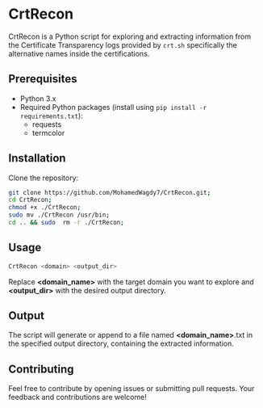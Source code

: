 # CrtRecon

CrtRecon is a Python script for exploring and extracting information from the Certificate Transparency logs provided by `crt.sh` specifically the alternative names inside the certifications.

## Prerequisites

- Python 3.x
- Required Python packages (install using `pip install -r requirements.txt`):
  - requests
  - termcolor

## Installation

Clone the repository:

```bash
git clone https://github.com/MohamedWagdy7/CrtRecon.git;
cd CrtRecon;
chmod +x ./CrtRecon;
sudo mv ./CrtRecon /usr/bin;
cd .. && sudo  rm -r ./CrtRecon;
```

## Usage

```bash
CrtRecon <domain> <output_dir>
```

Replace **<domain_name>** with the target domain you want to explore and **<output_dir>** with the desired output directory.

## Output

The script will generate or append to a file named **<domain_name>**.txt in the specified output directory, containing the extracted information.

## Contributing

Feel free to contribute by opening issues or submitting pull requests. Your feedback and contributions are welcome!
